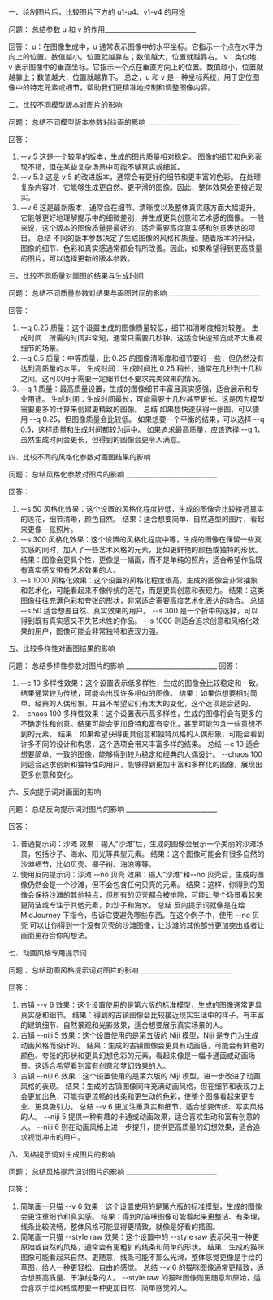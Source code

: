一、绘制图片后，比较图片下方的 u1-u4、v1-v4 的用途

问题：
总结参数 u 和 v 的作用____________________________

回答：
u：在图像生成中，u 通常表示图像中的水平坐标。它指示一个点在水平方向上的位置。数值越小，位置就越靠左；数值越大，位置就越靠右。
v：类似地，v 表示图像中的垂直坐标。它指示一个点在垂直方向上的位置。数值越小，位置就越靠上；数值越大，位置就越靠下。
总之，u 和 v 是一种坐标系统，用于定位图像中的特定元素或细节，帮助我们更精准地控制和调整图像内容。


二、比较不同模型版本对图片的影响

问题：
总结不同模型版本参数对绘画的影响 ____________________________

回答：
1. --v 5
这是一个较早的版本，生成的图片质量相对稳定。
图像的细节和色彩表现不错，但在某些复杂场景中可能不够真实或细腻。
2. --v 5.2
这是 v 5 的改进版本，通常会有更好的细节和更丰富的色彩。
在处理复杂内容时，它能够生成更自然、更平滑的图像。因此，整体效果会更接近现实。
3. --v 6
这是最新版本，通常会在细节、清晰度以及整体真实感方面大幅提升。
它能够更好地理解提示中的细微差别，并生成更具创意和艺术感的图像。
一般来说，这个版本的图像质量是最好的，适合需要高度真实感和创意表达的项目。
总结
不同的版本参数决定了生成图像的风格和质量。随着版本的升级，图像的细节、色彩和真实感通常都会有所改善。因此，如果希望得到更高质量的图片，可以选择更新的版本参数。


三、比较不同质量对画图的结果与生成时间

问题：
总结不同质量参数对结果与画图时间的影响 ____________________________

回答：
1. --q 0.25
质量：这个设置生成的图像质量较低，细节和清晰度相对较差。
生成时间：所需的时间非常短，通常只需要几秒钟。这适合快速预览或不太重视细节的场景。
2. --q 0.5
质量：中等质量，比 0.25 的图像清晰度和细节要好一些，但仍然没有达到高质量的水平。
生成时间：生成时间比 0.25 稍长，通常在几秒到十几秒之间。这可以用于需要一定细节但不要求完美效果的情况。
3. --q 1
质量：最高质量设置，生成的图像细节丰富且真实感强，适合展示和专业用途。
生成时间：生成时间最长，可能需要十几秒甚至更长。这是因为模型需要更多的计算来创建更精致的图像。
总结
如果想快速获得一张图，可以使用 --q 0.25，但图像质量会比较低。
如果想要一个平衡的结果，可以选择 --q 0.5，这样质量和生成时间都较为适中。
如果追求最高质量，应该选择 --q 1，虽然生成时间会更长，但得到的图像会更令人满意。


四、比较不同的风格化参数对画图结果的影响

问题：
总结风格化参数对图片的影响 ____________________________

回答：
1. --s 50
风格化效果：这个设置的风格化程度较低，生成的图像会比较接近真实的莲花，细节清晰，颜色自然。
结果：适合想要简单、自然造型的图片，看起来更像一张照片。
2. --s 300
风格化效果：这个设置的风格化程度中等，生成的图像在保留一些真实感的同时，加入了一些艺术风格的元素，比如更鲜艳的颜色或独特的形状。
结果：图像会更具个性，更像是一幅画，而不是单纯的照片，适合希望作品既有真实感又带有艺术效果的人。
3. --s 1000
风格化效果：这个设置的风格化程度很高，生成的图像会非常抽象和艺术化，可能看起来不像传统的莲花，而是更具创意和表现力。
结果：这类图像往往充满色彩和夸张的形状，非常适合需要高度艺术化表达的场合。
总结
--s 50 适合想要自然、真实效果的用户。
--s 300 是一个折中的选择，可以得到既有真实感又不失艺术性的作品。
--s 1000 则适合追求创意和风格化效果的用户，图像可能会非常独特和表现力强。


五、比较多样性对画图结果的影响

问题：
总结多样性参数对图片的影响 ____________________________
回答：
1. --c 10
多样性效果：这个设置表示低多样性，生成的图像会比较稳定和一致。结果通常较为传统，可能会出现许多相似的图像。
结果：如果你想要相对简单、经典的人偶形象，并且不希望它们有太大的变化，这个选项是合适的。
2. --chaos 100
多样性效果：这个设置表示高多样性，生成的图像将会有更多的不确定性和创意。结果可能会更加奇特和富有变化，甚至可能包含一些意想不到的元素。
结果：如果希望获得更具创意和独特风格的人偶形象，可能会看到许多不同的设计和构思，这个选项会带来丰富多样的结果。
总结
--c 10 适合想要简单、一致的图像，能够得到较为稳定和经典的人偶设计。
--chaos 100 则适合追求创新和独特性的用户，能够得到更加丰富和多样化的图像，展现出更多创意和变化。


六、反向提示词对画面的影响

问题：
总结反向提示词对图片的影响 ____________________________

回答：
1. 普通提示词：沙滩
效果：输入“沙滩”后，生成的图像会展示一个美丽的沙滩场景，包括沙子、海水、阳光等典型元素。
结果：这个图像可能会有很多自然的沙滩细节，比如贝壳、椰子树、海浪等等。
2. 使用反向提示词：沙滩 --no 贝壳
效果：输入“沙滩”和--no 贝壳后，生成的图像仍然会是一个沙滩，但不会包含任何贝壳的元素。
结果：这样，你得到的图像会保持沙滩的其他特点，但所有的贝壳都会被排除，可能让整个场景看起来更简洁或专注于其他元素，如沙子和海水。
总结
反向提示词就像是在给 MidJourney 下指令，告诉它要避免哪些东西。在这个例子中，使用 --no 贝壳 可以让你得到一个没有贝壳的沙滩图像，让沙滩的其他部分更加突出或者让画面更符合你的想法。


七、动画风格专用提示词

问题：
总结动画风格提示词对图片的影响 ____________________________

回答：
1. 古镇 --v 6
效果：这个设置使用的是第六版的标准模型，生成的图像通常更具真实感和细节。
结果：得到的古镇图像会比较接近现实生活中的样子，有丰富的建筑细节、自然景观和光影效果，适合想要展示真实场景的人。
2. 古镇 --niji 5
效果：这个设置使用的是第五版的 Niji 模型，Niji 是专门为生成动画风格而设计的。
结果：生成的古镇图像会更具有动画感，可能会有鲜艳的颜色、夸张的形状和更具幻想色彩的元素，看起来像是一幅卡通画或动画场景。这适合希望看到富有创意和梦幻效果的人。
3. 古镇 --niji 6
效果：这个设置使用的是第六版的 Niji 模型，进一步改进了动画风格的表现。
结果：生成的古镇图像同样充满动画风格，但在细节和表现力上会更加出色，可能有更流畅的线条和更生动的色彩，使整个图像看起来更专业、更具吸引力。
总结
--v 6 更加注重真实和细节，适合想要传统、写实风格的人。
--niji 5 提供一种有趣的卡通或动画效果，适合喜欢生动和富有创意的人。
--niji 6 则在动画风格上进一步提升，提供更高质量的幻想效果，适合追求视觉冲击的用户。


八、风格提示词对生成图片的影响

问题：
总结风格提示词对图片的影响 ____________________________

回答：
1. 简笔画一只猫 --v 6
效果：这个设置使用的是第六版的标准模型，生成的图像会更注重细节和真实感。
结果：得到的猫咪图像可能看起来更整洁、有条理，线条比较流畅，整体风格可能显得更精致，就像是好看的插图。
2. 简笔画一只猫 --style raw
效果：这个设置中的 --style raw 表示采用一种更原始或自然的风格，通常会有更粗犷的线条和简单的形状。
结果：生成的猫咪图像可能看起来自然、更随意，线条可能不那么光滑，整体感觉更像是手绘的草图，给人一种更轻松、自由的感觉。
总结
--v 6 的猫咪图像通常更精致，适合想要高质量、干净线条的人。
--style raw 的猫咪图像则更随意和原始，适合喜欢手绘风格或想要一种更加自然、简单感觉的人。


